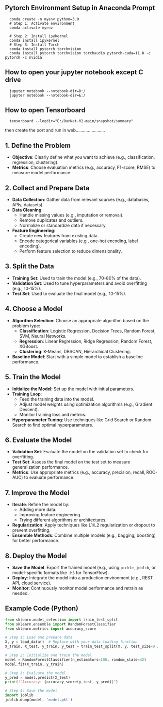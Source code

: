 
##   Pytorch Environment Setup in Anaconda Prompt
      conda create -n myenv python=3.9
      # Step 1: Activate environment
      conda activate myenv

      # Step 2: Install ipykernel
      conda install ipykernel
      # Step 3: Install Torch
      conda install pytorch torchvision
      conda install pytorch torchvision torchaudio pytorch-cuda=11.8 -c pytorch -c nvidia
## How to open your jupyter notebook except C drive

      jupyter notebook --notebook-dir=D:/ 
      jupyter notebook --notebook-dir=E:/


## How to open Tensorboard  

      
      tensorboard --logdir="E:/OurNet-V2-main/snapshot/summary"



then create the port and run in web........................


      
## 1. Define the Problem
- **Objective**: Clearly define what you want to achieve (e.g., classification, regression, clustering).
- **Metrics**: Choose evaluation metrics (e.g., accuracy, F1-score, RMSE) to measure model performance.

## 2. Collect and Prepare Data
- **Data Collection**: Gather data from relevant sources (e.g., databases, APIs, datasets).
- **Data Cleaning**:
  - Handle missing values (e.g., imputation or removal).
  - Remove duplicates and outliers.
  - Normalize or standardize data if necessary.
- **Feature Engineering**:
  - Create new features from existing data.
  - Encode categorical variables (e.g., one-hot encoding, label encoding).
  - Perform feature selection to reduce dimensionality.

## 3. Split the Data
- **Training Set**: Used to train the model (e.g., 70-80% of the data).
- **Validation Set**: Used to tune hyperparameters and avoid overfitting (e.g., 10-15%).
- **Test Set**: Used to evaluate the final model (e.g., 10-15%).

## 4. Choose a Model
- **Algorithm Selection**: Choose an appropriate algorithm based on the problem type:
  - **Classification**: Logistic Regression, Decision Trees, Random Forest, SVM, Neural Networks.
  - **Regression**: Linear Regression, Ridge Regression, Random Forest, XGBoost.
  - **Clustering**: K-Means, DBSCAN, Hierarchical Clustering.
- **Baseline Model**: Start with a simple model to establish a baseline performance.

## 5. Train the Model
- **Initialize the Model**: Set up the model with initial parameters.
- **Training Loop**:
  - Feed the training data into the model.
  - Adjust model weights using optimization algorithms (e.g., Gradient Descent).
  - Monitor training loss and metrics.
- **Hyperparameter Tuning**: Use techniques like Grid Search or Random Search to find optimal hyperparameters.

## 6. Evaluate the Model
- **Validation Set**: Evaluate the model on the validation set to check for overfitting.
- **Test Set**: Assess the final model on the test set to measure generalization performance.
- **Metrics**: Use appropriate metrics (e.g., accuracy, precision, recall, ROC-AUC) to evaluate performance.

## 7. Improve the Model
- **Iterate**: Refine the model by:
  - Adding more data.
  - Improving feature engineering.
  - Trying different algorithms or architectures.
- **Regularization**: Apply techniques like L1/L2 regularization or dropout to prevent overfitting.
- **Ensemble Methods**: Combine multiple models (e.g., bagging, boosting) for better performance.

## 8. Deploy the Model
- **Save the Model**: Export the trained model (e.g., using `pickle`, `joblib`, or model-specific formats like `.h5` for TensorFlow).
- **Deploy**: Integrate the model into a production environment (e.g., REST API, cloud service).
- **Monitor**: Continuously monitor model performance and retrain as needed.

## Example Code (Python)
```python
from sklearn.model_selection import train_test_split
from sklearn.ensemble import RandomForestClassifier
from sklearn.metrics import accuracy_score

# Step 1: Load and prepare data
X, y = load_data()  # Replace with your data loading function
X_train, X_test, y_train, y_test = train_test_split(X, y, test_size=0.2, random_state=42)

# Step 2: Initialize and train the model
model = RandomForestClassifier(n_estimators=100, random_state=42)
model.fit(X_train, y_train)

# Step 3: Evaluate the model
y_pred = model.predict(X_test)
print(f"Accuracy: {accuracy_score(y_test, y_pred)}")

# Step 4: Save the model
import joblib
joblib.dump(model, 'model.pkl')
